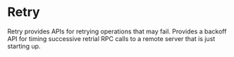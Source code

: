 # Retry

Retry provides APIs for retrying operations that may fail.
Provides a backoff API for timing successive retrial RPC calls to a remote
server that is just starting up.
